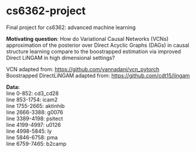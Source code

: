 # cs6362-project

Final project for cs6362: advanced machine learning 

**Motivating question**: How do Variational Causal Networks (VCNs) approximation of the posterior over Direct Acyclic Graphs (DAGs) in causal structure learning
compare to the boostrapped estimation via improved Direct LiNGAM in high dimensional settings?

VCN adapted from: https://github.com/yannadani/vcn_pytorch \
Boostrapped DirectLiNGAM adapted from: https://github.com/cdt15/lingam

**Data:** \
line 0-852: cd3_cd28 \
line 853-1754: icam2 \
line 1755-2665: aktinhib \
line 2666-3388: g0076 \
line 3389-4198: psitect \
line 4199-4997: u0126 \
line 4998-5845: ly \
line 5846-6758: pma \
line 6759-7465: b2camp
